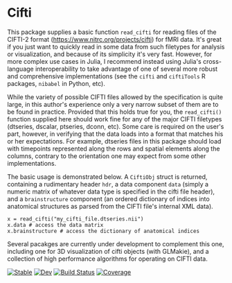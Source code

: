# Cifti

This package supplies a basic function `read_cifti` for reading files of the CIFTI-2 format (https://www.nitrc.org/projects/cifti) for fMRI data. It's great if you just want to quickly read in some data from such filetypes for analysis or visualization, and because of its simplicity it's very fast. However, for more complex use cases in Julia, I recommend instead using Julia's cross-language interoperability to take advantage of one of several more robust and comprehensive implementations (see the `cifti` and `ciftiTools` R packages, `nibabel` in Python, etc).

While the variety of possible CIFTI files allowed by the specification is quite large, in this author's experience only a very narrow subset of them are to be found in practice. Provided that this holds true for you, the `read_cifti()` function supplied here should work fine for any of the major CIFTI filetypes (dtseries, dscalar, ptseries, dconn, etc). Some care is required on the user's part, however, in verifying that the data loads into a format that matches his or her expectations. For example, dtseries files in this package should load with timepoints represented along the rows and spatial elements along the columns, contrary to the orientation one may expect from some other implementations.

The basic usage is demonstrated below. A `CiftiObj` struct is returned, containing a rudimentary header `hdr`, a data component `data` (simply a numeric matrix of whatever data type is specified in the cifti file header), and a `brainstructure` component (an ordered dictionary of indices into anatomical structures as parsed from the CIFTI file's internal XML data).

```
x = read_cifti("my_cifti_file.dtseries.nii")
x.data # access the data matrix
x.brainstructure # access the dictionary of anatomical indices
```

Several pacakges are currently under development to complement this one, including one for 3D visualization of cifti objects (with GLMakie), and a collection of high performance algorithms for operating on CIFTI data.

[![Stable](https://img.shields.io/badge/docs-stable-blue.svg)](https://myersm0.github.io/Cifti.jl/stable/)
[![Dev](https://img.shields.io/badge/docs-dev-blue.svg)](https://myersm0.github.io/Cifti.jl/dev/)
[![Build Status](https://github.com/myersm0/Cifti.jl/actions/workflows/CI.yml/badge.svg?branch=main)](https://github.com/myersm0/Cifti.jl/actions/workflows/CI.yml?query=branch%3Amain)
[![Coverage](https://codecov.io/gh/myersm0/Cifti.jl/branch/main/graph/badge.svg)](https://codecov.io/gh/myersm0/Cifti.jl)

